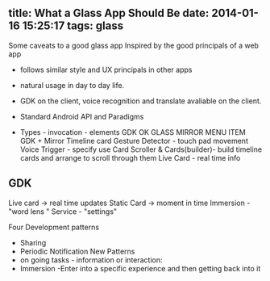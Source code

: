 title: What a Glass App Should Be
date: 2014-01-16 15:25:17
tags: glass
---

Some caveats to a good glass app
Inspired by the good principals of a web app


+ follows similar style and UX principals in other apps
+ natural usage in day to day life.
+ GDK on the client, voice recognition and translate avaliable on the client.
+ Standard Android API and Paradigms

+ Types  		- invocation  - elements
  GDK     		OK GLASS
  MIRROR  		MENU ITEM
  GDK + Mirror  Timeline card
Gesture Detector - touch pad movement
Voice Trigger - specify use
Card Scroller & Cards(builder)- build timeline cards and arrange to scroll through them
Live Card - real time info


GDK
----
Live card -> real time updates
Static Card -> moment in time
Immersion - "word lens "
Service  - "settings"

Four Development patterns
- Sharing
- Periodic Notification
New Patterns
- on going tasks - information or interaction:
- Immersion  -Enter into a specific experience and then getting back into it
